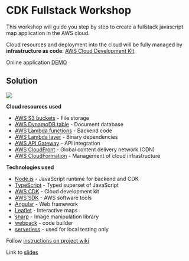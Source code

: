 # CDK Fullstack Workshop

This workshop will guide you step by step to create a fullstack javascript map application in the AWS cloud. 

Cloud resources and deployment into the cloud will be fully managed by **infrastructure as code**: [AWS Cloud Development Kit](https://docs.aws.amazon.com/cdk/latest/guide/home.html)

Online application [DEMO](https://cdk-workshop.solargis.com)

## Solution
![](https://github.com/solargis/cdk-workshop/wiki/images/svg/solution.svg?sanitize=true)

**Cloud resources used**
- [AWS S3 buckets](https://aws.amazon.com/s3/) - File storage
- [AWS DynamoDB table](https://aws.amazon.com/dynamodb/) - Document database
- [AWS Lambda functions](https://aws.amazon.com/lambda/) - Backend code
- [AWS Lambda layer](https://docs.aws.amazon.com/lambda/latest/dg/configuration-layers.html) - Binary dependencies
- [AWS API Gateway](https://aws.amazon.com/api-gateway/) - API integration
- [AWS CloudFront](https://aws.amazon.com/cloudfront/) - Global content delivery network (CDN)
- [AWS CloudFormation](https://aws.amazon.com/cloudformation/) - Management of cloud infrastructure

**Technologies used**
- [Node.js](https://nodejs.org/en/) - JavaScript runtime for backend and CDK
- [TypeScript](https://www.typescriptlang.org/) - Typed superset of JavaScript
- [AWS CDK](https://docs.aws.amazon.com/cdk/latest/guide/home.html) - Cloud development kit
- [AWS SDK](https://aws.amazon.com/sdk-for-node-js/) - AWS software tools
- [Angular](https://angular.io/) - Web framework
- [Leaflet](https://leafletjs.com/) - Interactive maps
- [sharp](https://sharp.pixelplumbing.com/en/stable/) - Image manipulation library
- [webpack](https://webpack.js.org/) - code builder
- [serverless](https://serverless.com/) - used for local testing only


Follow [instructions on project wiki](https://github.com/solargis/cdk-workshop/wiki/Overview)

Link to [slides](https://slides.com/misomoravcik/cdk-workshop)
